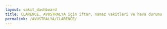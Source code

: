 ```yaml
---
layout: vakit_dashboard
title: CLARENCE, AVUSTRALYA için iftar, namaz vakitleri ve hava durumu - ilçe/eyalet seç
permalink: /AVUSTRALYA/CLARENCE/
---
```


<script type="text/javascript">
  var GLOBAL_COUNTRY = 'AVUSTRALYA';
  var GLOBAL_CITY = 'CLARENCE';
  var GLOBAL_STATE = '';
  var lat = 72;
  var lon = 21;
</script>
